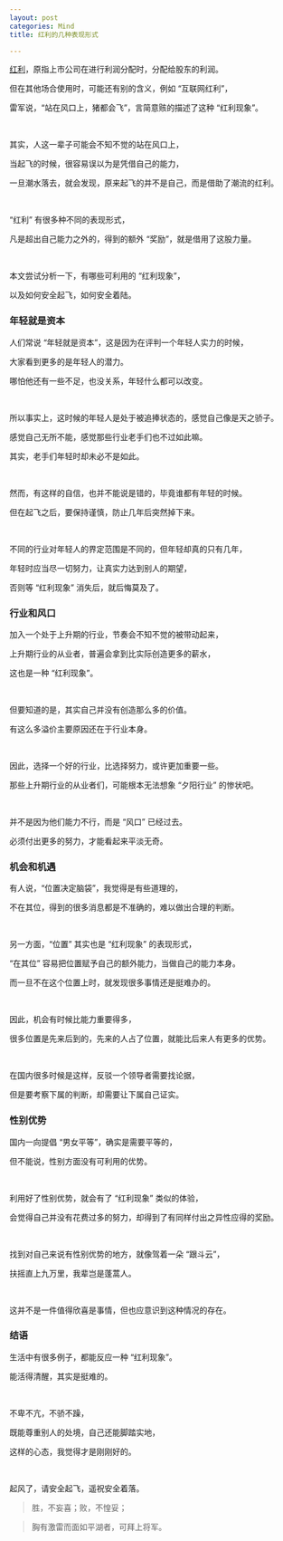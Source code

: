 ```yaml
---
layout: post
categories: Mind
title: 红利的几种表现形式

---
```


[红利](https://baike.baidu.com/item/%E7%BA%A2%E5%88%A9/550599)，原指上市公司在进行利润分配时，分配给股东的利润。

但在其他场合使用时，可能还有别的含义，例如 “互联网红利”，

雷军说，“站在风口上，猪都会飞”，言简意赅的描述了这种 “红利现象”。

<br/>

其实，人这一辈子可能会不知不觉的站在风口上，

当起飞的时候，很容易误以为是凭借自己的能力，

一旦潮水落去，就会发现，原来起飞的并不是自己，而是借助了潮流的红利。

<br/>

“红利” 有很多种不同的表现形式，

凡是超出自己能力之外的，得到的额外 “奖励”，就是借用了这股力量。

<br/>

本文尝试分析一下，有哪些可利用的 “红利现象”，

以及如何安全起飞，如何安全着陆。

### 年轻就是资本

人们常说 “年轻就是资本”，这是因为在评判一个年轻人实力的时候，

大家看到更多的是年轻人的潜力。

哪怕他还有一些不足，也没关系，年轻什么都可以改变。

<br/>

所以事实上，这时候的年轻人是处于被追捧状态的，感觉自己像是天之骄子。

感觉自己无所不能，感觉那些行业老手们也不过如此嘛。

其实，老手们年轻时却未必不是如此。

<br/>

然而，有这样的自信，也并不能说是错的，毕竟谁都有年轻的时候。

但在起飞之后，要保持谨慎，防止几年后突然掉下来。

<br/>

不同的行业对年轻人的界定范围是不同的，但年轻却真的只有几年，

年轻时应当尽一切努力，让真实力达到别人的期望，

否则等 “红利现象” 消失后，就后悔莫及了。

### 行业和风口

加入一个处于上升期的行业，节奏会不知不觉的被带动起来，

上升期行业的从业者，普遍会拿到比实际创造更多的薪水，

这也是一种 “红利现象”。

<br/>

但要知道的是，其实自己并没有创造那么多的价值。

有这么多溢价主要原因还在于行业本身。

<br/>

因此，选择一个好的行业，比选择努力，或许更加重要一些。

那些上升期行业的从业者们，可能根本无法想象 “夕阳行业” 的惨状吧。

<br/>

并不是因为他们能力不行，而是 “风口” 已经过去。

必须付出更多的努力，才能看起来平淡无奇。

### 机会和机遇

有人说，“位置决定脑袋”，我觉得是有些道理的，

不在其位，得到的很多消息都是不准确的，难以做出合理的判断。

<br/>

另一方面，“位置” 其实也是 “红利现象” 的表现形式，

“在其位” 容易把位置赋予自己的额外能力，当做自己的能力本身。

而一旦不在这个位置上时，就发现很多事情还是挺难办的。

<br/>

因此，机会有时候比能力重要得多，

很多位置是先来后到的，先来的人占了位置，就能比后来人有更多的优势。

<br/>

在国内很多时候是这样，反驳一个领导者需要找论据，

但是要考察下属的判断，却需要让下属自己证实。

### 性别优势

国内一向提倡 “男女平等”，确实是需要平等的，

但不能说，性别方面没有可利用的优势。

<br/>

利用好了性别优势，就会有了 “红利现象” 类似的体验，

会觉得自己并没有花费过多的努力，却得到了有同样付出之异性应得的奖励。

<br/>

找到对自己来说有性别优势的地方，就像驾着一朵 “跟斗云”，

扶摇直上九万里，我辈岂是蓬蒿人。

<br/>

这并不是一件值得欣喜是事情，但也应意识到这种情况的存在。

### 结语

生活中有很多例子，都能反应一种 “红利现象”。

能活得清醒，其实是挺难的。

<br/>

不卑不亢，不骄不躁，

既能尊重别人的处境，自己还能脚踏实地，

这样的心态，我觉得才是刚刚好的。

<br/>

起风了，请安全起飞，遥祝安全着落。

> 胜，不妄喜；败，不惶妥；

> 胸有激雷而面如平湖者，可拜上将军。
